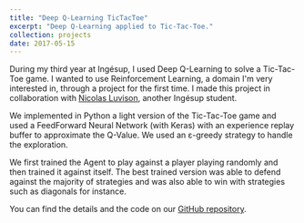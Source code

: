 ```yaml
---
title: "Deep Q-Learning TicTacToe"
excerpt: "Deep Q-Learning applied to Tic-Tac-Toe."
collection: projects
date: 2017-05-15
---
```


During my third year at Ingésup, I used Deep Q-Learning to solve a Tic-Tac-Toe game. I wanted to use Reinforcement Learning, a domain I'm very interested in, through a project for the first time. I made this project in collaboration with [Nicolas Luvison](https://www.linkedin.com/in/nicolas-luvison/), another Ingésup student.

We implemented in Python a light version of the Tic-Tac-Toe game and used a FeedForward Neural Network (with Keras) with an experience replay buffer to approximate the Q-Value. We used an ε-greedy strategy to handle the exploration.

We first trained the Agent to play against a player playing randomly and then trained it against itself. The best trained version was able to defend against the majority of strategies and was also able to win with strategies such as diagonals for instance. 

You can find the details and the code on our [GitHub repository](https://github.com/ClementRomac/DeepQLearning-TicTacToe).
